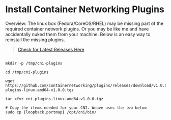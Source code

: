 
# Install Container Networking Plugins

Overview: The linux box (Fedora/CoreOS/RHEL) may be missing part of the required container network plugins. Or you may be like me and have accidentally nuked them from your machine. Below is an easy way to reinstall the missing plugins. 

> [Check for Latest Releases Here](https://github.com/containernetworking/plugins/releases)

```shell

mkdir -p /tmp/cni-plugins

cd /tmp/cni-plugins

wget https://github.com/containernetworking/plugins/releases/download/v1.0.0/cni-plugins-linux-amd64-v1.0.0.tgz

tar xfvz cni-plugins-linux-amd64-v1.0.0.tgz

# Copy the items needed for your CNI. Weave uses the two below
sudo cp {loopback,portmap} /opt/cni/bin/

```

